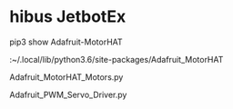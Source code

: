 # hibus JetbotEx

pip3 show Adafruit-MotorHAT

:~/.local/lib/python3.6/site-packages/Adafruit_MotorHAT


Adafruit_MotorHAT_Motors.py


Adafruit_PWM_Servo_Driver.py 

